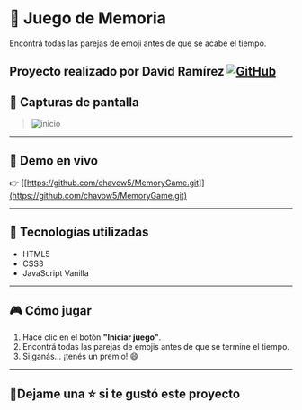 # 🧠 Juego de Memoria

Encontrá todas las parejas de emoji antes de que se acabe el tiempo.
## Proyecto realizado por **David Ramírez** [![GitHub](https://img.shields.io/badge/GitHub-chavow5-181717?style=flat&logo=github)](https://github.com/chavow5)

## 📸 Capturas de pantalla
> ![inicio](https://github.com/user-attachments/assets/59e501d8-8154-415d-a10a-3da477da8b04)
---

## 🚀 Demo en vivo

👉 [[https://github.com/chavow5/MemoryGame.git]](https://github.com/chavow5/MemoryGame.git)

---

## 🔧 Tecnologías utilizadas

- HTML5
- CSS3
- JavaScript Vanilla

---

## 🎮 Cómo jugar

1. Hacé clic en el botón **"Iniciar juego"**.
2. Encontrá todas las parejas de emojis antes de que se termine el tiempo.
3. Si ganás… ¡tenés un premio! 😄

---
## 🌟Dejame una ⭐ si te gustó este proyecto


